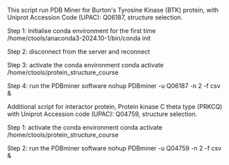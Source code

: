 This script run PDB Miner for Burton's Tyrosine Kinase (BTK) protein, with Uniprot Accession Code (UPAC): Q06187, structure selection.

Step 1: Initialise conda environment for the first time
 /home/ctools/anaconda3-2024.10-1/bin/conda init

Step 2: disconnect from the server and reconnect 

Step 3: activate the conda environment 
 conda activate /home/ctools/protein_structure_course

Step 4: run the PDBminer software
 nohup PDBminer -u Q06187 -n 2 -f csv &

Additional script for interactor protein, Protein kinase C theta type (PRKCQ) with Uniprot Accession code (UPAC): Q04759, structure selection.

Step 1: activate the conda environment 
 conda activate /home/ctools/protein_structure_course

Step 2: run the PDBminer software
 nohup PDBminer -u Q04759 -n 2 -f csv &
